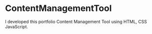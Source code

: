 # ContentManagementTool
I developed this portfolio Content Management Tool  using HTML, CSS JavaScript.
